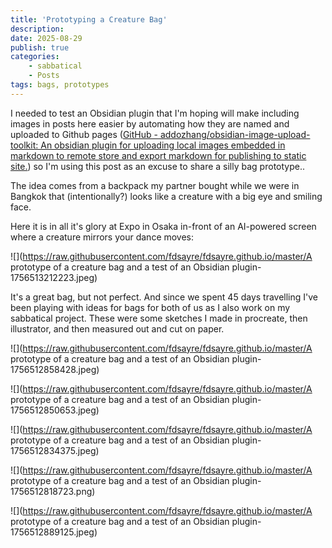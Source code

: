 ```yaml
---
title: 'Prototyping a Creature Bag'
description:
date: 2025-08-29
publish: true
categories: 
    - sabbatical
    - Posts
tags: bags, prototypes
---
```


I needed to test an Obsidian plugin that I'm hoping will make including images in posts here easier by automating how they are named and uploaded to Github pages ([GitHub - addozhang/obsidian-image-upload-toolkit: An obsidian plugin for uploading local images embedded in markdown to remote store and export markdown for publishing to static site.](https://github.com/addozhang/obsidian-image-upload-toolkit)) so I'm using this post as an excuse to share a silly bag prototype..

 The idea comes from a backpack my partner bought while we were in Bangkok that (intentionally?) looks like a creature with a big eye and smiling face. 
 
 Here it is in all it's glory at Expo in Osaka in-front of an AI-powered screen where a creature mirrors your dance moves: 
 
![](https://raw.githubusercontent.com/fdsayre/fdsayre.github.io/master/A prototype of a creature bag and a test of an Obsidian plugin-1756513212223.jpeg)
   

It's a great bag, but not perfect. And since we spent 45 days travelling I've been playing with ideas for bags for both of us as I also work on my sabbatical project. These were some sketches I made in procreate, then illustrator, and then measured out and cut on paper. 


![](https://raw.githubusercontent.com/fdsayre/fdsayre.github.io/master/A prototype of a creature bag and a test of an Obsidian plugin-1756512858428.jpeg)

![](https://raw.githubusercontent.com/fdsayre/fdsayre.github.io/master/A prototype of a creature bag and a test of an Obsidian plugin-1756512850653.jpeg)


![](https://raw.githubusercontent.com/fdsayre/fdsayre.github.io/master/A prototype of a creature bag and a test of an Obsidian plugin-1756512834375.jpeg)


![](https://raw.githubusercontent.com/fdsayre/fdsayre.github.io/master/A prototype of a creature bag and a test of an Obsidian plugin-1756512818723.png)



![](https://raw.githubusercontent.com/fdsayre/fdsayre.github.io/master/A prototype of a creature bag and a test of an Obsidian plugin-1756512889125.jpeg)